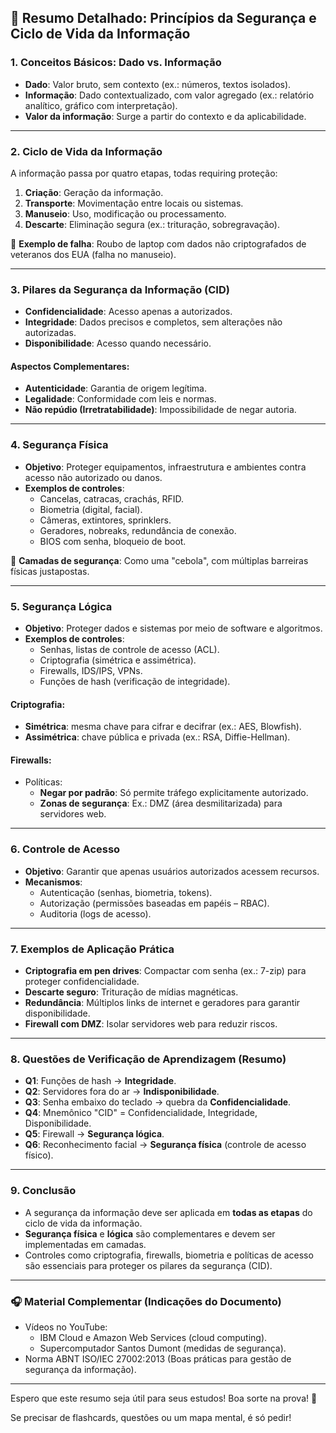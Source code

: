 
## 📘 Resumo Detalhado: Princípios da Segurança e Ciclo de Vida da Informação

### 1. **Conceitos Básicos: Dado vs. Informação**
- **Dado**: Valor bruto, sem contexto (ex.: números, textos isolados).
- **Informação**: Dado contextualizado, com valor agregado (ex.: relatório analítico, gráfico com interpretação).
- **Valor da informação**: Surge a partir do contexto e da aplicabilidade.

---

### 2. **Ciclo de Vida da Informação**
A informação passa por quatro etapas, todas requiring proteção:
1. **Criação**: Geração da informação.
2. **Transporte**: Movimentação entre locais ou sistemas.
3. **Manuseio**: Uso, modificação ou processamento.
4. **Descarte**: Eliminação segura (ex.: trituração, sobregravação).

📌 **Exemplo de falha**: Roubo de laptop com dados não criptografados de veteranos dos EUA (falha no manuseio).

---

### 3. **Pilares da Segurança da Informação (CID)**
- **Confidencialidade**: Acesso apenas a autorizados.
- **Integridade**: Dados precisos e completos, sem alterações não autorizadas.
- **Disponibilidade**: Acesso quando necessário.

#### Aspectos Complementares:
- **Autenticidade**: Garantia de origem legítima.
- **Legalidade**: Conformidade com leis e normas.
- **Não repúdio (Irretratabilidade)**: Impossibilidade de negar autoria.

---

### 4. **Segurança Física**
- **Objetivo**: Proteger equipamentos, infraestrutura e ambientes contra acesso não autorizado ou danos.
- **Exemplos de controles**:
  - Cancelas, catracas, crachás, RFID.
  - Biometria (digital, facial).
  - Câmeras, extintores, sprinklers.
  - Geradores, nobreaks, redundância de conexão.
  - BIOS com senha, bloqueio de boot.

📌 **Camadas de segurança**: Como uma "cebola", com múltiplas barreiras físicas justapostas.

---

### 5. **Segurança Lógica**
- **Objetivo**: Proteger dados e sistemas por meio de software e algoritmos.
- **Exemplos de controles**:
  - Senhas, listas de controle de acesso (ACL).
  - Criptografia (simétrica e assimétrica).
  - Firewalls, IDS/IPS, VPNs.
  - Funções de hash (verificação de integridade).

#### Criptografia:
- **Simétrica**: mesma chave para cifrar e decifrar (ex.: AES, Blowfish).
- **Assimétrica**: chave pública e privada (ex.: RSA, Diffie-Hellman).

#### Firewalls:
- Políticas:
  - **Negar por padrão**: Só permite tráfego explicitamente autorizado.
  - **Zonas de segurança**: Ex.: DMZ (área desmilitarizada) para servidores web.

---

### 6. **Controle de Acesso**
- **Objetivo**: Garantir que apenas usuários autorizados acessem recursos.
- **Mecanismos**:
  - Autenticação (senhas, biometria, tokens).
  - Autorização (permissões baseadas em papéis – RBAC).
  - Auditoria (logs de acesso).

---

### 7. **Exemplos de Aplicação Prática**
- **Criptografia em pen drives**: Compactar com senha (ex.: 7-zip) para proteger confidencialidade.
- **Descarte seguro**: Trituração de mídias magnéticas.
- **Redundância**: Múltiplos links de internet e geradores para garantir disponibilidade.
- **Firewall com DMZ**: Isolar servidores web para reduzir riscos.

---

### 8. **Questões de Verificação de Aprendizagem (Resumo)**
- **Q1**: Funções de hash → **Integridade**.
- **Q2**: Servidores fora do ar → **Indisponibilidade**.
- **Q3**: Senha embaixo do teclado → quebra da **Confidencialidade**.
- **Q4**: Mnemônico "CID" = Confidencialidade, Integridade, Disponibilidade.
- **Q5**: Firewall → **Segurança lógica**.
- **Q6**: Reconhecimento facial → **Segurança física** (controle de acesso físico).

---

### 9. **Conclusão**
- A segurança da informação deve ser aplicada em **todas as etapas** do ciclo de vida da informação.
- **Segurança física** e **lógica** são complementares e devem ser implementadas em camadas.
- Controles como criptografia, firewalls, biometria e políticas de acesso são essenciais para proteger os pilares da segurança (CID).

---

### 🎧 Material Complementar (Indicações do Documento)
- Vídeos no YouTube:
  - IBM Cloud e Amazon Web Services (cloud computing).
  - Supercomputador Santos Dumont (medidas de segurança).
- Norma ABNT ISO/IEC 27002:2013 (Boas práticas para gestão de segurança da informação).

---

Espero que este resumo seja útil para seus estudos! Boa sorte na prova! 🚀

Se precisar de flashcards, questões ou um mapa mental, é só pedir!